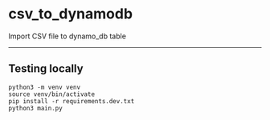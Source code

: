 # csv_to_dynamodb

Import CSV file to dynamo_db table

---

## Testing locally

```
python3 -m venv venv
source venv/bin/activate
pip install -r requirements.dev.txt
python3 main.py
```
